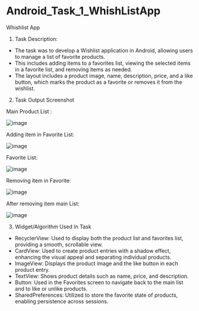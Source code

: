 # Android_Task_1_WhishListApp
Whishlist App
1.	Task Description:
	
- The task was to develop a Wishlist application in Android, allowing users to manage a list of favorite products. 
- This includes adding items to a favorites list, viewing the selected items in a favorite list, and removing items as needed. 
- The layout includes a product image, name, description, price, and a like button, which marks the product as a favorite or removes it from the wishlist.

2.	Task Output Screenshot

Main Product List  :

![image](https://github.com/user-attachments/assets/c3a701c7-fb11-4294-8e0a-67c680f4fa94)

Adding item in Favorite List:     

![image](https://github.com/user-attachments/assets/5cc98166-827f-47bd-9284-203515a5c9a3)

Favorite List:  

![image](https://github.com/user-attachments/assets/3e74781d-6fb7-4836-ab66-957a0d73311a)


Removing item in Favorite:   

![image](https://github.com/user-attachments/assets/7ccee234-2183-4bab-93a7-77c1d7ad40ea)


After removing item main List:

![image](https://github.com/user-attachments/assets/8ecdaa05-8453-43ca-a498-1c03f83f5f7a)

       

3.	Widget/Algorithm Used In Task 

-	RecyclerView: Used to display both the product list and favorites list, providing a smooth, scrollable view.
-	CardView: Used to create product entries with a shadow effect, enhancing the visual appeal and separating individual products.
-	ImageView: Displays the product image and the like button in each product entry.
-	TextView: Shows product details such as name, price, and description.
-	Button: Used in the Favorites screen to navigate back to the main list and to like or unlike products.
-	SharedPreferences: Utilized to store the favorite state of products, enabling persistence across sessions.
